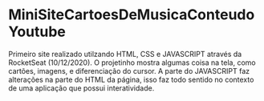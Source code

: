 # MiniSiteCartoesDeMusicaConteudoYoutube
Primeiro site realizado utilzando HTML, CSS e JAVASCRIPT através da RocketSeat (10/12/2020). O projetinho mostra algumas coisa na tela, como cartões, imagens, e diferenciação do cursor. A parte do JAVASCRIPT faz alterações na parte do HTML da página, isso faz todo sentido no contexto de uma aplicação que possui interatividade.
